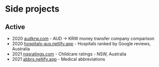 # Side projects

## Active
- 2020 [audkrw.com](https://audkrw.com) - AUD → KRW money transfer company comparison
- 2020 [hospitals-aus.netlify.app](https://hospitals-aus.netlify.app) - Hospitals ranked by Google reviews, Australia
- 2021 [nqsratings.com](https://nqsratings.com) - Childcare ratings - NSW, Australia
- 2021 [abbrs.netlify.app](https://abbrs.netlify.app) - Medical abbreviations

<!-- 
## Shut down
- 2015 Medical abbreviations - iOS
- 2020 Improved version of NSW HealthRoster, Australia
- 2020 Side Project List - A list of awesome personal side projects 
- -->

